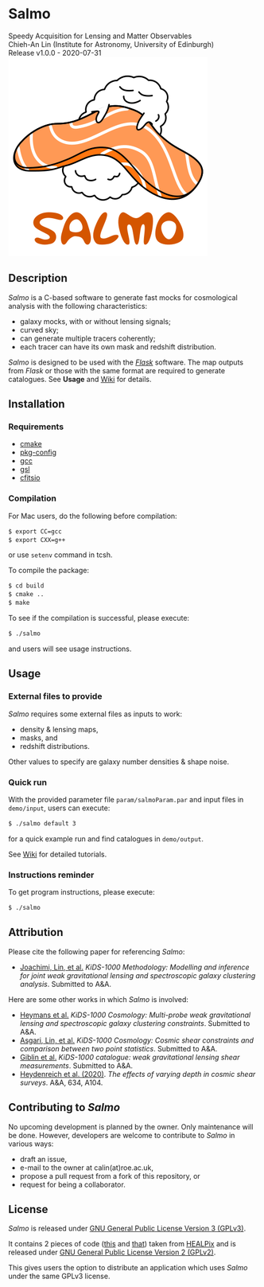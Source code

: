 Salmo
=====

Speedy Acquisition for Lensing and Matter Observables  
Chieh-An Lin (Institute for Astronomy, University of Edinburgh)  
Release v1.0.0 - 2020-07-31  
![logo](doc/Salmo_400px.png)


Description
-----------

_Salmo_ is a C-based software to generate fast mocks for cosmological analysis with the following characteristics:
- galaxy mocks, with or without lensing signals;
- curved sky;
- can generate multiple tracers coherently;
- each tracer can have its own mask and redshift distribution.

_Salmo_ is designed to be used with the [_Flask_](https://github.com/hsxavier/flask) software. 
The map outputs from _Flask_ or those with the same format are required to generate catalogues.
See **Usage** and [Wiki](https://github.com/Linc-tw/salmo/wiki) for details.


Installation
------------

### Requirements

- [cmake](https://cmake.org/cmake/resources/software.html)
- [pkg-config](https://www.freedesktop.org/wiki/Software/pkg-config/)
- [gcc](https://gcc.gnu.org/)
- [gsl](https://www.gnu.org/software/gsl/)
- [cfitsio](https://heasarc.gsfc.nasa.gov/fitsio/fitsio.html)


### Compilation

For Mac users, do the following before compilation:
```Bash
$ export CC=gcc
$ export CXX=g++
```
or use `setenv` command in tcsh.

To compile the package:
```Bash
$ cd build
$ cmake ..
$ make
```

To see if the compilation is successful, please execute:
```Bash
$ ./salmo
```
and users will see usage instructions.


Usage
-----

### External files to provide

_Salmo_ requires some external files as inputs to work:
- density & lensing maps,
- masks, and 
- redshift distributions.

Other values to specify are galaxy number densities & shape noise.

### Quick run

With the provided parameter file `param/salmoParam.par` and input files in `demo/input`, 
users can execute:
```Bash
$ ./salmo default 3
```
for a quick example run and find catalogues in `demo/output`.

See [Wiki](https://github.com/Linc-tw/salmo/wiki) for detailed tutorials.

### Instructions reminder

To get program instructions, please execute:
```Bash
$ ./salmo
```

Attribution
-----------

Please cite the following paper for referencing _Salmo_:
- [Joachimi, Lin, et al.](https://arxiv.org/abs/2007.01844) _KiDS-1000 Methodology: Modelling and inference for joint weak gravitational lensing and spectroscopic galaxy clustering analysis_. Submitted to A&A.

Here are some other works in which _Salmo_ is involved:
- [Heymans et al.](https://arxiv.org/abs/2007.15632) _KiDS-1000 Cosmology: Multi-probe weak gravitational lensing and spectroscopic galaxy clustering constraints_. Submitted to A&A.
- [Asgari, Lin, et al.](https://arxiv.org/abs/2007.15633) _KiDS-1000 Cosmology: Cosmic shear constraints and comparison between two point statistics_. Submitted to A&A.
- [Giblin et al.](https://arxiv.org/abs/2007.01845) _KiDS-1000 catalogue: weak gravitational lensing shear measurements_. Submitted to A&A.
- [Heydenreich et al. (2020)](https://doi.org/10.1051/0004-6361/201936966). _The effects of varying depth in cosmic shear surveys_. A&A, 634, A104.


Contributing to _Salmo_
-----------------------

No upcoming development is planned by the owner. 
Only maintenance will be done.
However, developers are welcome to contribute to _Salmo_ in various ways:
- draft an issue,
- e-mail to the owner at calin(at)roe.ac.uk,
- propose a pull request from a fork of this repository, or
- request for being a collaborator.


License
-------

_Salmo_ is released under [GNU General Public License Version 3 (GPLv3)](https://www.gnu.org/licenses/).

It contains 2 pieces of code ([this](https://github.com/Linc-tw/salmo/blob/master/source/chealpix.c) 
and [that](https://github.com/Linc-tw/salmo/blob/master/source/chealpix.h))
taken from [HEALPix](https://healpix.sourceforge.io/index.php) and is released under 
[GNU General Public License Version 2 (GPLv2)](https://www.gnu.org/licenses/old-licenses/gpl-2.0.html).

This gives users the option to distribute an application which uses _Salmo_ under the same GPLv3 license.

